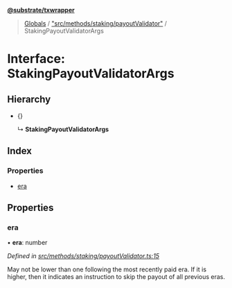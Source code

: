 **[@substrate/txwrapper](../README.md)**

> [Globals](../globals.md) / ["src/methods/staking/payoutValidator"](../modules/_src_methods_staking_payoutvalidator_.md) / StakingPayoutValidatorArgs

# Interface: StakingPayoutValidatorArgs

## Hierarchy

* {}

  ↳ **StakingPayoutValidatorArgs**

## Index

### Properties

* [era](_src_methods_staking_payoutvalidator_.stakingpayoutvalidatorargs.md#era)

## Properties

### era

•  **era**: number

*Defined in [src/methods/staking/payoutValidator.ts:15](https://github.com/paritytech/txwrapper/blob/a0533b3/src/methods/staking/payoutValidator.ts#L15)*

May not be lower than one following the most recently paid era. If it is
higher, then it indicates an instruction to skip the payout of all
previous eras.
